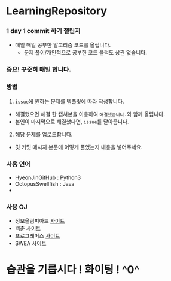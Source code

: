 # LearningRepository
### 1 day 1 commit 하기 챌린지
* 매일 매일 공부한 알고리즘 코드를 올립니다.
  * 문제 풀이/개인적으로 공부한 코드 블럭도 상관 없습니다.
### 중요! **꾸준히 매일 합니다.**

### 방법
1. `issue`에 원하는 문제를 템플릿에 따라 작성합니다.
  * 해결했으면 해결 한 캡쳐본을 이용하여 `해결했습니다.`와 함께 올립니다.
  * 본인이 마지막으로 해결했다면, `issue`를 닫아줍니다.
2. 해당 문제를 업로드합니다.
  * 깃 커밋 메시지 본문에 어떻게 풀었는지 내용을 넣어주세요.
 
### 사용 언어
* HyeonJinGitHub : Python3
* OctopusSwellfish : Java
* 
### 사용 OJ
* 정보올림피아드 [사이트](http://www.jungol.co.kr/)
* 백준 [사이트](https://www.acmicpc.net/)
* 프로그래머스 [사이트](https://programmers.co.kr/learn/challenges)
* SWEA [사이트](https://swexpertacademy.com/main/main.do)

# 습관을 기릅시다 ! 화이팅 ! ^0^
